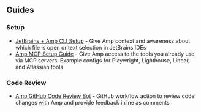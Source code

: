 
## Guides 

### Setup
- [JetBrains + Amp CLI Setup](guides/jetbrains-amp-cli-setup.md) - Give Amp context and awareness about which file is open or text selection in JetBrains IDEs
- [Amp MCP Setup Guide](guides/amp-mcp-setup-guide.md) - Give Amp access to the tools you already use via MCP servers. Example configs for Playwright, Lighthouse, Linear, and Atlassian tools

### Code Review
- [Amp GitHub Code Review Bot](guides/github-code-review-bot/README.md) - GitHub workflow action to review code changes with Amp and provide feedback inline as comments
